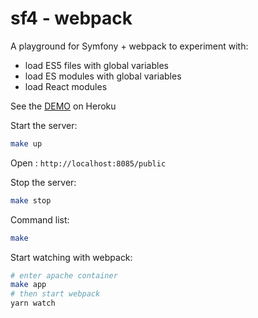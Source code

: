 # sf4 - webpack

A playground for Symfony + webpack to experiment with:

- load ES5 files with global variables
- load ES modules with global variables
- load React modules

See the [DEMO](https://sleepy-castle-87648.herokuapp.com/default) on Heroku

Start the server:

```bash
make up
```

Open : `http://localhost:8085/public`

Stop the server:

```bash
make stop
```

Command list:

```bash
make
```

Start watching with webpack:

```bash
# enter apache container
make app
# then start webpack
yarn watch
```
